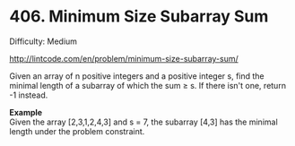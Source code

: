 # 406. Minimum Size Subarray Sum

Difficulty: Medium

http://lintcode.com/en/problem/minimum-size-subarray-sum/

Given an array of n positive integers and a positive integer s, find the minimal length of a subarray of which the sum ≥ s. If there isn't one, return -1 instead.

**Example**  
Given the array [2,3,1,2,4,3] and s = 7, the subarray [4,3] has the minimal length under the problem constraint.

